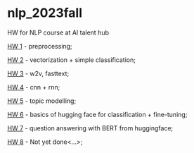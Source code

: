 # nlp_2023fall
HW for NLP course at AI talent hub


[HW 1](notebooks/hw_1.ipynb) - preprocessing;

[HW 2](notebooks/hw_2.ipynb) - vectorization + simple classification;

[HW 3](notebooks/hw_3.ipynb) - w2v, fasttext;

[HW 4](notebooks/hw_4.ipynb) - cnn + rnn;

[HW 5](notebooks/hw_5.ipynb) - topic modelling;

[HW 6](notebooks/hw_6.ipynb) - basics of hugging face for classification + fine-tuning;

[HW 7](notebooks/hw_7.ipynb) - question answering with BERT from huggingface;

[HW 8](notebooks/hw_8.ipynb) - Not yet done<...>;
